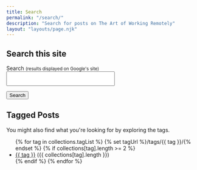 ```yaml
---
title: Search
permalink: "/search/"
description: "Search for posts on The Art of Working Remotely"
layout: "layouts/page.njk"
---
```


<h2>Search this site</h2>

<form action="https://www.google.com/search" method="get" class="search">
  <input type="hidden" name="q" id="q" value="site:https://artofworkingremotely.com">
  <p><label for="search-str">Search <small>(results displayed on Google's site)</small></label>
  <br /><input type="text" name="q" id="search-str" style="font-size: 1.5em; padding: 5px;"></p>
  <p><button type="submit" class="submit">Search</button></p>
</form>

<h2>Tagged Posts</h2>
<p>
  You might also find what you're looking for by exploring the tags.
</p>
<ul>
{% for tag in collections.tagList %}
  {% set tagUrl %}/tags/{{ tag }}/{% endset %}
    {% if collections[tag].length >= 2 %}
<li><a href="{{ tagUrl | url }}" class="tag">{{ tag }}</a> ({{ collections[tag].length }})</li>
    {% endif %}
{% endfor %}
</ul>

